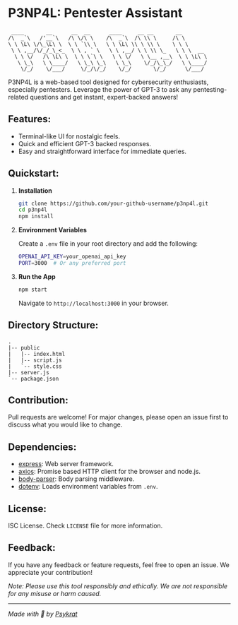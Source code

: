 # P3NP4L: Pentester Assistant

```
 ____       __      __  __      ____     __ __       __        
/\  _`\   /'__`\   /\ \/\ \    /\  _`\  /\ \\ \     /\ \       
\ \ \L\ \/\_\L\ \  \ \ `\\ \   \ \ \L\ \\ \ \\ \    \ \ \      
 \ \ ,__/\/_/_\_<_  \ \ , ` \   \ \ ,__/ \ \ \\ \_   \ \ \  __ 
  \ \ \/   /\ \L\ \  \ \ \`\ \   \ \ \/   \ \__ ,__\  \ \ \L\ \
   \ \_\   \ \____/   \ \_\ \_\   \ \_\    \/_/\_\_/   \ \____/
    \/_/    \/___/     \/_/\/_/    \/_/       \/_/      \/___/ 
```                   

P3NP4L is a web-based tool designed for cybersecurity enthusiasts, especially pentesters. Leverage the power of GPT-3 to ask any pentesting-related questions and get instant, expert-backed answers!

## Features:
- Terminal-like UI for nostalgic feels.
- Quick and efficient GPT-3 backed responses.
- Easy and straightforward interface for immediate queries.

## Quickstart:

1. **Installation**
    ```bash
    git clone https://github.com/your-github-username/p3np4l.git
    cd p3np4l
    npm install
    ```

2. **Environment Variables**

    Create a `.env` file in your root directory and add the following:

    ```bash
    OPENAI_API_KEY=your_openai_api_key
    PORT=3000  # Or any preferred port
    ```

3. **Run the App**
    ```bash
    npm start
    ```

    Navigate to `http://localhost:3000` in your browser.

## Directory Structure:
```
.
|-- public
|   |-- index.html
|   |-- script.js
|   `-- style.css
|-- server.js
`-- package.json
```

## Contribution:
Pull requests are welcome! For major changes, please open an issue first to discuss what you would like to change.

## Dependencies:
- [express](https://www.npmjs.com/package/express): Web server framework.
- [axios](https://www.npmjs.com/package/axios): Promise based HTTP client for the browser and node.js.
- [body-parser](https://www.npmjs.com/package/body-parser): Body parsing middleware.
- [dotenv](https://www.npmjs.com/package/dotenv): Loads environment variables from `.env`.

## License:
ISC License. Check `LICENSE` file for more information.

## Feedback:
If you have any feedback or feature requests, feel free to open an issue. We appreciate your contribution!

*Note: Please use this tool responsibly and ethically. We are not responsible for any misuse or harm caused.*

---

_Made with 💚 by [Psykrat](https://github.com/psykrat)_
